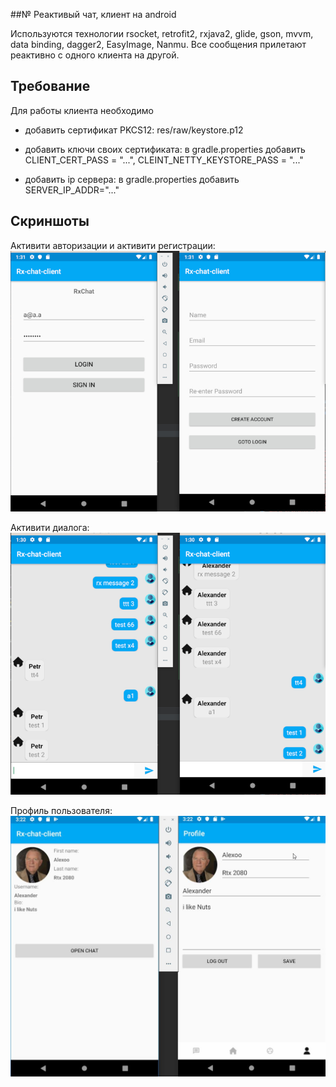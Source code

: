 ##№ Реактивый чат, клиент на android

Используются технологии rsocket, retrofit2, rxjava2, glide, gson, mvvm, data binding, dagger2, EasyImage, Nanmu.
Все сообщения прилетают реактивно с одного клиента на другой.

## Требование

Для работы клиента необходимо
* добавить сертификат PKCS12: res/raw/keystore.p12

* добавить ключи своих сертификата: в gradle.properties добавить CLIENT_CERT_PASS = "...", CLEINT_NETTY_KEYSTORE_PASS = "..."

* добавить ip сервера: в gradle.properties добавить SERVER_IP_ADDR="..."

## Скриншоты

Активити авторизации и активити регистрации:
![Alt text](img/rx-chat-screen-02.jpg?raw=true "Активити авторизации и активити регистрации")

Активити диалога:
![Alt text](img/rx-chat-screen-01.jpg?raw=true "Активити диалога")

Профиль пользователя:
![Профиль пользователя](img/rx-chat-screen-03.jpg?raw=true "Профиль пользователя")